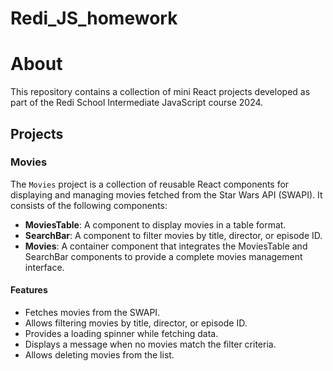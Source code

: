 # Redi_JS_homework
# About

This repository contains a collection of mini React projects developed as part of the Redi School Intermediate JavaScript course 2024.

## Projects

### Movies

The `Movies` project is a collection of reusable React components for displaying and managing movies fetched from the Star Wars API (SWAPI). It consists of the following components:

- **MoviesTable**: A component to display movies in a table format.
- **SearchBar**: A component to filter movies by title, director, or episode ID.
- **Movies**: A container component that integrates the MoviesTable and SearchBar components to provide a complete movies management interface.

#### Features
- Fetches movies from the SWAPI.
- Allows filtering movies by title, director, or episode ID.
- Provides a loading spinner while fetching data.
- Displays a message when no movies match the filter criteria.
- Allows deleting movies from the list.

